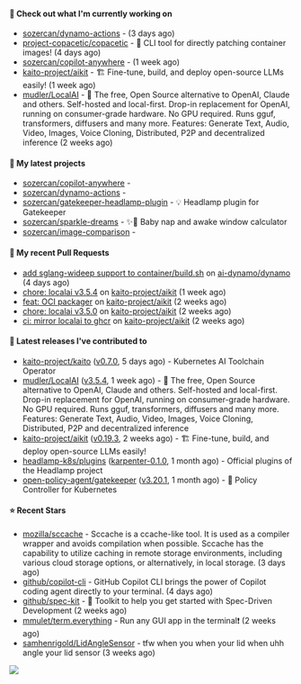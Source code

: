#### 👷 Check out what I'm currently working on

- [sozercan/dynamo-actions](https://github.com/sozercan/dynamo-actions) -  (3 days ago)
- [project-copacetic/copacetic](https://github.com/project-copacetic/copacetic) - 🧵 CLI tool for directly patching container images! (4 days ago)
- [sozercan/copilot-anywhere](https://github.com/sozercan/copilot-anywhere) -  (1 week ago)
- [kaito-project/aikit](https://github.com/kaito-project/aikit) - 🏗️ Fine-tune, build, and deploy open-source LLMs easily! (1 week ago)
- [mudler/LocalAI](https://github.com/mudler/LocalAI) - :robot: The free, Open Source alternative to OpenAI, Claude and others. Self-hosted and local-first. Drop-in replacement for OpenAI,  running on consumer-grade hardware. No GPU required. Runs gguf, transformers, diffusers and many more. Features: Generate Text, Audio, Video, Images, Voice Cloning, Distributed, P2P and decentralized inference (2 weeks ago)

#### 🌱 My latest projects

- [sozercan/copilot-anywhere](https://github.com/sozercan/copilot-anywhere) - 
- [sozercan/dynamo-actions](https://github.com/sozercan/dynamo-actions) - 
- [sozercan/gatekeeper-headlamp-plugin](https://github.com/sozercan/gatekeeper-headlamp-plugin) - 💡 Headlamp plugin for Gatekeeper
- [sozercan/sparkle-dreams](https://github.com/sozercan/sparkle-dreams) - ✨🌙 Baby nap and awake window calculator
- [sozercan/image-comparison](https://github.com/sozercan/image-comparison) - 

#### 🔨 My recent Pull Requests

- [add sglang-wideep support to container/build.sh](https://github.com/ai-dynamo/dynamo/pull/3239) on [ai-dynamo/dynamo](https://github.com/ai-dynamo/dynamo) (4 days ago)
- [chore: localai v3.5.4](https://github.com/kaito-project/aikit/pull/654) on [kaito-project/aikit](https://github.com/kaito-project/aikit) (1 week ago)
- [feat: OCI packager](https://github.com/kaito-project/aikit/pull/649) on [kaito-project/aikit](https://github.com/kaito-project/aikit) (2 weeks ago)
- [chore: localai v3.5.0](https://github.com/kaito-project/aikit/pull/648) on [kaito-project/aikit](https://github.com/kaito-project/aikit) (2 weeks ago)
- [ci: mirror localai to ghcr](https://github.com/kaito-project/aikit/pull/645) on [kaito-project/aikit](https://github.com/kaito-project/aikit) (2 weeks ago)

#### 🚀 Latest releases I've contributed to

- [kaito-project/kaito](https://github.com/kaito-project/kaito) ([v0.7.0](https://github.com/kaito-project/kaito/releases/tag/v0.7.0), 5 days ago) - Kubernetes AI Toolchain Operator
- [mudler/LocalAI](https://github.com/mudler/LocalAI) ([v3.5.4](https://github.com/mudler/LocalAI/releases/tag/v3.5.4), 1 week ago) - :robot: The free, Open Source alternative to OpenAI, Claude and others. Self-hosted and local-first. Drop-in replacement for OpenAI,  running on consumer-grade hardware. No GPU required. Runs gguf, transformers, diffusers and many more. Features: Generate Text, Audio, Video, Images, Voice Cloning, Distributed, P2P and decentralized inference
- [kaito-project/aikit](https://github.com/kaito-project/aikit) ([v0.19.3](https://github.com/kaito-project/aikit/releases/tag/v0.19.3), 2 weeks ago) - 🏗️ Fine-tune, build, and deploy open-source LLMs easily!
- [headlamp-k8s/plugins](https://github.com/headlamp-k8s/plugins) ([karpenter-0.1.0](https://github.com/headlamp-k8s/plugins/releases/tag/karpenter-0.1.0), 1 month ago) - Official plugins of the Headlamp project
- [open-policy-agent/gatekeeper](https://github.com/open-policy-agent/gatekeeper) ([v3.20.1](https://github.com/open-policy-agent/gatekeeper/releases/tag/v3.20.1), 1 month ago) - 🐊 Policy Controller for Kubernetes

#### ⭐ Recent Stars

- [mozilla/sccache](https://github.com/mozilla/sccache) - Sccache is a ccache-like tool. It is used as a compiler wrapper and avoids compilation when possible. Sccache has the capability to utilize caching in remote storage environments, including various cloud storage options, or alternatively, in local storage. (3 days ago)
- [github/copilot-cli](https://github.com/github/copilot-cli) - GitHub Copilot CLI brings the power of Copilot coding agent directly to your terminal.  (4 days ago)
- [github/spec-kit](https://github.com/github/spec-kit) - 💫 Toolkit to help you get started with Spec-Driven Development (2 weeks ago)
- [mmulet/term.everything](https://github.com/mmulet/term.everything) - Run any GUI app in the terminal❗ (2 weeks ago)
- [samhenrigold/LidAngleSensor](https://github.com/samhenrigold/LidAngleSensor) - tfw when you when your lid when uhh angle your lid sensor (3 weeks ago)

![](https://github-readme-stats.vercel.app/api?username=sozercan&theme=vision-friendly-dark&hide_border=false&include_all_commits=true&count_private=true)
